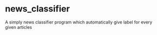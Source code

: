 # news_classifier

A simply news classifier program which automatically give label for every given articles
